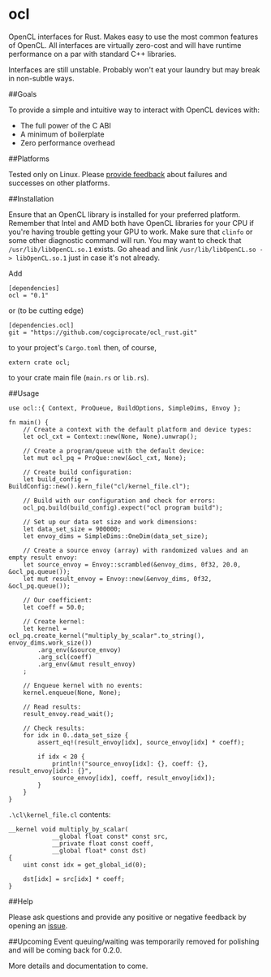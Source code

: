 # ocl

OpenCL interfaces for Rust. Makes easy to use the most common features of OpenCL. All interfaces are virtually zero-cost and will have runtime performance on a par with standard C++ libraries.

Interfaces are still unstable. Probably won't eat your laundry but may break in non-subtle ways.


##Goals

To provide a simple and intuitive way to interact with OpenCL devices with:
- The full power of the C ABI
- A minimum of boilerplate
- Zero performance overhead


##Platforms

Tested only on Linux. Please [provide feedback](https://github.com/cogciprocate/ocl_rust/issues) about failures and successes on other platforms.


##Installation

Ensure that an OpenCL library is installed for your preferred platform. Remember that Intel and AMD both have OpenCL libraries for your CPU if you're having trouble getting your GPU to work. Make sure that `clinfo` or some other diagnostic command will run. You may want to check that `/usr/lib/libOpenCL.so.1` exists. Go ahead and link `/usr/lib/libOpenCL.so -> libOpenCL.so.1` just in case it's not already.

Add

```
[dependencies]
ocl = "0.1"
```

or (to be cutting edge)

```
[dependencies.ocl]
git = "https://github.com/cogciprocate/ocl_rust.git"
```

to your project's `Cargo.toml` then, of course,

```
extern crate ocl;
```

to your crate main file (`main.rs` or `lib.rs`).


##Usage
```
use ocl::{ Context, ProQueue, BuildOptions, SimpleDims, Envoy };

fn main() {
	// Create a context with the default platform and device types:
	let ocl_cxt = Context::new(None, None).unwrap();

	// Create a program/queue with the default device: 
	let mut ocl_pq = ProQue::new(&ocl_cxt, None);

	// Create build configuration:
	let build_config = BuildConfig::new().kern_file("cl/kernel_file.cl");

	// Build with our configuration and check for errors:
	ocl_pq.build(build_config).expect("ocl program build");

	// Set up our data set size and work dimensions:
	let data_set_size = 900000;
	let envoy_dims = SimpleDims::OneDim(data_set_size);

	// Create a source envoy (array) with randomized values and an empty result envoy:
	let source_envoy = Envoy::scrambled(&envoy_dims, 0f32, 20.0, &ocl_pq.queue());
	let mut result_envoy = Envoy::new(&envoy_dims, 0f32, &ocl_pq.queue());

	// Our coefficient:
	let coeff = 50.0;

	// Create kernel:
	let kernel = ocl_pq.create_kernel("multiply_by_scalar".to_string(), envoy_dims.work_size())
		.arg_env(&source_envoy)
		.arg_scl(coeff)
		.arg_env(&mut result_envoy)
	;

	// Enqueue kernel with no events:
	kernel.enqueue(None, None);

	// Read results:
	result_envoy.read_wait();

	// Check results:
	for idx in 0..data_set_size {
		assert_eq!(result_envoy[idx], source_envoy[idx] * coeff);

		if idx < 20 { 
			println!("source_envoy[idx]: {}, coeff: {}, result_envoy[idx]: {}",
			source_envoy[idx], coeff, result_envoy[idx]); 
		}
	}
}
```

`.\cl\kernel_file.cl` contents:

```
__kernel void multiply_by_scalar(
			__global float const* const src,
			__private float const coeff,
			__global float* const dst)
{
	uint const idx = get_global_id(0);

	dst[idx] = src[idx] * coeff;
}

```

##Help

Please ask questions and provide any positive or negative feedback by opening an [issue](https://github.com/cogciprocate/ocl_rust/issues).


##Upcoming
Event queuing/waiting was temporarily removed for polishing and will be coming back for 0.2.0.

More details and documentation to come.
